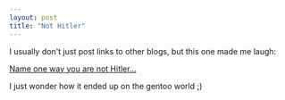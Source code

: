 ```yaml
---
layout: post
title: "Not Hitler"
---
```


I usually don't just post links to other blogs,
but this one made me laugh:

[Name one way you are not Hitler...](http://blog.simplychristel.net/index.php?/archives/53-guid.html)

I just wonder how it ended up on the gentoo world ;)


